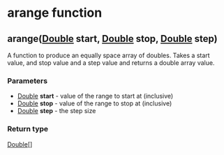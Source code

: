 arange function
===============
arange([Double](../types/Double.md) **start**, [Double](../types/Double.md) **stop**, [Double](../types/Double.md) **step**)
----------------------------------------------------------------------------------------------------------------------------

A function to produce an equally space array of doubles. Takes a start value, and stop value and a step value and returns a double array value.

### Parameters

- [Double](../types/Double.md) **start** - value of the range to start at (inclusive)
- [Double](../types/Double.md) **stop** - value of the range to stop at (inclusive)
- [Double](../types/Double.md) **step** - the step size

### Return type

[Double[]](../types/Double[].md)



